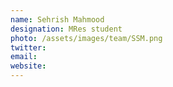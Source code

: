 ```yaml
---
name: Sehrish Mahmood
designation: MRes student
photo: /assets/images/team/SSM.png
twitter: 
email: 
website:
---
```


<!-- Sehrish joined the group as a MRes student on a joint project with the Surman group. She graduated from Manchester Metropolitan University, and as part of her degree she worked in quality control at Carbogen Amcis. Her project involves applying analytical, chemometric and computational techniques to melanin characterisation. -->
